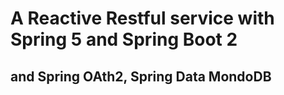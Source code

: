 # A Reactive Restful service with Spring 5 and Spring Boot 2
## and Spring OAth2, Spring Data MondoDB
